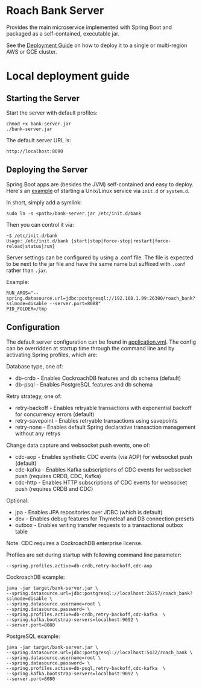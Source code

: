 # Roach Bank Server

Provides the main microservice implemented with Spring Boot and packaged as a self-contained, executable jar.

See the [Deployment Guide](../deploy/README.md) on how to deploy it to a single
or multi-region AWS or GCE cluster.

# Local deployment guide

## Starting the Server

Start the server with default profiles:

    chmod +x bank-server.jar
    ./bank-server.jar
    
The default server URL is:

    http://localhost:8090

## Deploying the Server

Spring Boot apps are (besides the JVM) self-contained and easy to deploy. Here's an 
[example](https://docs.spring.io/spring-boot/docs/current/reference/htmlsingle/#deployment-service) 
of starting a Unix/Linux service via `init.d` or `system.d`.

In short, simply add a symlink:

    sudo ln -s <path>/bank-server.jar /etc/init.d/bank
    
Then you can control it via:

    ~$ /etc/init.d/bank
    Usage: /etc/init.d/bank {start|stop|force-stop|restart|force-reload|status|run}    
    
Server settings can be configured by using a .conf file. The file is expected to be next to the jar file 
and have the same name but suffixed with `.conf` rather than `.jar`. 

Example:    

    RUN_ARGS="--spring.datasource.url=jdbc:postgresql://192.168.1.99:26300/roach_bank?sslmode=disable --server.port=8088"
    PID_FOLDER=/tmp

## Configuration

The default server configuration can be found in [application.yml](src/main/resources/application.yml).
The config can be overridden at startup time through the command line and by activating Spring profiles, which are:

Database type, one of:

   * db-crdb - Enables CockroachDB features and db schema (default)
   * db-psql - Enables PostgreSQL features and db schema

Retry strategy, one of:

   * retry-backoff - Enables retryable transactions with exponential backoff for concurrency errors (default)
   * retry-savepoint - Enables retryable transactions using savepoints
   * retry-none - Enables default Spring declarative transaction management without any retrys

Change data capture and websocket push events, one of:

   * cdc-aop - Enables synthetic CDC events (via AOP) for websocket push (default)
   * cdc-kafka - Enables Kafka subscriptions of CDC events for websocket push (requires CRDB, CDC, Kafka)
   * cdc-http - Enables HTTP subscriptions of CDC events for websocket push (requires CRDB and CDC)
 
Optional:

   * jpa - Enables JPA repositories over JDBC (which is default)
   * dev - Enables debug features for Thymeleaf and DB connection presets
   * outbox - Enables writing transfer requests to a transactional outbox table
   
Note: CDC requires a CockroachDB enterprise license.

Profiles are set during startup with following command line parameter:

    --spring.profiles.active=db-crdb,retry-backoff,cdc-aop

CockroachDB example:

    java -jar target/bank-server.jar \
    --spring.datasource.url=jdbc:postgresql://localhost:26257/roach_bank?sslmode=disable \
    --spring.datasource.username=root \
    --spring.datasource.password= \
    --spring.profiles.active=db-crdb,retry-backoff,cdc-kafka  \
    --spring.kafka.bootstrap-servers=localhost:9092 \
    --server.port=8080

PostgreSQL example:

    java -jar target/bank-server.jar \
    --spring.datasource.url=jdbc:postgresql://localhost:5432/roach_bank \
    --spring.datasource.username=root \
    --spring.datasource.password= \
    --spring.profiles.active=db-psql,retry-backoff,cdc-kafka  \
    --spring.kafka.bootstrap-servers=localhost:9092 \
    --server.port=8080
    
